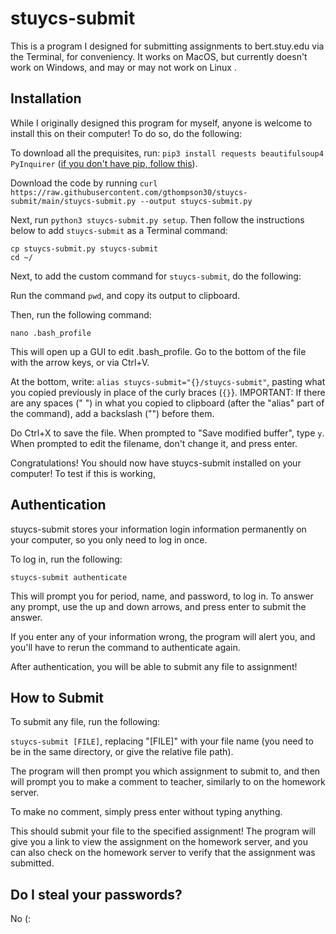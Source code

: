 # stuycs-submit

This is a program I designed for submitting assignments to bert.stuy.edu via the Terminal, for conveniency. It works on MacOS, but currently doesn't work on Windows, and may or may not work on Linux
.

## Installation

While I originally designed this program for myself, anyone is welcome to install this on their computer! To do so, do the following:

To download all the prequisites, run: ```pip3 install requests beautifulsoup4 PyInquirer``` ([if you don't have pip, follow this](https://pip.pypa.io/en/stable/installing/)).

Download the code by running ```curl https://raw.githubusercontent.com/gthompson30/stuycs-submit/main/stuycs-submit.py --output stuycs-submit.py```

Next, run ```python3 stuycs-submit.py setup```. Then follow the instructions below to add ```stuycs-submit``` as a Terminal command:

```
cp stuycs-submit.py stuycs-submit
cd ~/
```

Next, to add the custom command for ```stuycs-submit```, do the following:

Run the command ```pwd```, and copy its output to clipboard.

Then, run the following command:
```
nano .bash_profile
```
This will open up a GUI to edit .bash_profile. Go to the bottom of the file with the arrow keys, or via Ctrl+V.

At the bottom, write: ```alias stuycs-submit="{}/stuycs-submit"```, pasting what you copied previously in place of the curly braces (```{}```}. IMPORTANT: If there are any spaces (" ") in what you copied to clipboard (after the "alias" part of the command), add a backslash ("\") before them.

Do Ctrl+X to save the file. When prompted to "Save modified buffer", type ```y```. When prompted to edit the filename, don't change it, and press enter.

Congratulations! You should now have stuycs-submit installed on your computer! To test if this is working, 

## Authentication

stuycs-submit stores your information login information permanently on your computer, so you only need to log in once.

To log in, run the following:

```stuycs-submit authenticate```

This will prompt you for period, name, and password, to log in. To answer any prompt, use the up and down arrows, and press enter to submit the answer.

If you enter any of your information wrong, the program will alert you, and you'll have to rerun the command to authenticate again.

After authentication, you will be able to submit any file to assignment!

## How to Submit

To submit any file, run the following:

```stuycs-submit [FILE]```, replacing "[FILE]" with your file name (you need to be in the same directory, or give the relative file path).

The program will then prompt you which assignment to submit to, and then will prompt you to make a comment to teacher, similarly to on the homework server.

To make no comment, simply press enter without typing anything.

This should submit your file to the specified assignment! The program will give you a link to view the assignment on the homework server, and you can also check on the homework server to verify that the assignment was submitted.

## Do I steal your passwords?

No (:
